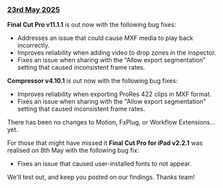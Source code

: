 ### [23rd May 2025](/news/20250523)

**Final Cut Pro v11.1.1** is out now with the following bug fixes:

- Addresses an issue that could cause MXF media to play back incorrectly.
- Improves reliability when adding video to drop zones in the inspector.
- Fixes an issue when sharing with the “Allow export segmentation” setting that caused inconsistent frame rates.

**Compressor v4.10.1** is out now with the following bug fixes:

- Improves reliability when exporting ProRes 422 clips in MXF format.
- Fixes an issue when sharing with the "Allow export segmentation" setting that caused inconsistent frame rates.

There has been no changes to Motion, FxPlug, or Workflow Extensions... yet.

For those that might have missed it **Final Cut Pro for iPad v2.2.1** was realised on 8th May with the following bug fix:

- Fixes an issue that caused user-installed fonts to not appear.

We'll test out, and keep you posted on our findings. Thanks team!